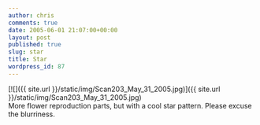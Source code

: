 ```yaml
---
author: chris
comments: true
date: 2005-06-01 21:07:00+00:00
layout: post
published: true
slug: star
title: Star
wordpress_id: 87
---
```


[![]({{ site.url }}/static/img/Scan203_May_31_2005.jpg)]({{ site.url }}/static/img/Scan203_May_31_2005.jpg)  
More flower reproduction parts, but with a cool star pattern.  Please excuse the blurriness.
